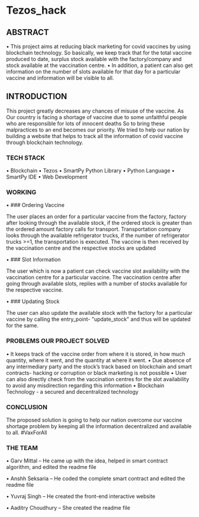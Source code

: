 # Tezos_hack
## ABSTRACT
• This project aims at reducing black marketing for covid vaccines by using blockchain technology. So basically, we keep track that for the total vaccine produced to date, surplus stock available with the factory/company and stock available at the vaccination centre.
• In addition, a patient can also get information on the number of slots available for that day for a particular vaccine and information will be visible to all.
## INTRODUCTION
This project greatly decreases any chances of misuse of the vaccine. As Our country is facing a shortage of vaccine due to some unfaithful people who are responsible for lots of innocent deaths So to bring these malpractices to an end becomes our priority. We tried to help our nation by building a website that helps to track all the information of covid vaccine through blockchain technology.
### TECH STACK
• Blockchain
• Tezos
• SmartPy Python Library
• Python Language
• SmartPy IDE
• Web Development
### WORKING
• ### Ordering Vaccine

The user places an order for a particular vaccine from the factory, factory after looking through the available stock, if
the ordered stock is greater than the ordered amount factory calls for transport. Transportation company looks
through the available refrigerator trucks, if the number of refrigerator trucks >=1, the transportation is executed. The
vaccine is then received by the vaccination centre and the respective stocks are updated

• ### Slot Information

The user which is now a patient can check vaccine slot availability with the vaccination centre for a particular vaccine.
The vaccination centre after going through available slots, replies with a number of stocks available for the respective
vaccine.

• ### Updating Stock

The user can also update the available stock with the factory for a particular vaccine by calling the entry_point-
"update_stock" and thus will be updated for the same.

### PROBLEMS OUR PROJECT SOLVED
• It keeps track of the vaccine order from where it is stored, in how much quantity, where it went, and the
quantity at where it went.
• Due absence of any intermediary party and the stock’s track based on blockchain and smart contracts- hacking
or corruption or black marketing is not possible
• User can also directly check from the vaccination centres for the slot availability to avoid any misdirection
regarding this information
• Blockchain Technology - a secured and decentralized technology
### CONCLUSION
The proposed solution is going to help our nation overcome our vaccine shortage problem
by keeping all the information decentralized and available to all. #VaxForAll
### THE TEAM
• Garv Mittal – He came up with the idea, helped in smart contract algorithm, and edited the readme file

• Anshh Seksaria – He coded the complete smart contract and edited the readme file

• Yuvraj Singh – He created the front-end interactive website

• Aaditry Choudhury – She created the readme file


